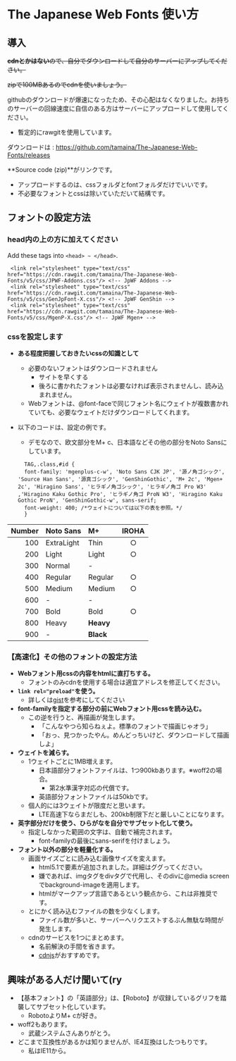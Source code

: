 # The Japanese Web Fonts 使い方

## 導入

~~**cdnとかはない**ので、自分でダウンロードして自分のサーバーにアップしてください。~~

~~zipで100MBあるのでcdnを使いましょう。~~

githubのダウンロードが爆速になったため、その心配はなくなりました。お持ちのサーバーの回線速度に自信のある方はサーバーにアップロードして使用してください。

- 暫定的にrawgitを使用しています。

ダウンロードは : https://github.com/tamaina/The-Japanese-Web-Fonts/releases

**Source code (zip)**がリンクです。

- アップロードするのは、cssフォルダとfontフォルダだけでいいです。
- 不必要なフォントとcssは除いていただいて結構です。

## フォントの設定方法

### head内の上の方に加えてください

Add these tags into `<head> ~ </head>`.

   ~~~
    <link rel="stylesheet" type="text/css" href="https://cdn.rawgit.com/tamaina/The-Japanese-Web-Fonts/v5/css/JPWF-Addons.css"/> <!-- JpWF Addons -->
    <link rel="stylesheet" type="text/css" href="https://cdn.rawgit.com/tamaina/The-Japanese-Web-Fonts/v5/css/GenJpFont-X.css"/> <!-- JpWF GenShin -->
    <link rel="stylesheet" type="text/css" href="https://cdn.rawgit.com/tamaina/The-Japanese-Web-Fonts/v5/css/MgenP-X.css"/> <!-- JpWF Mgen+ -->
   ~~~
### cssを設定します

- **ある程度把握しておきたいcssの知識として**
  - 必要のないフォントはダウンロードされません
    - サイトを早くする
    - 後ろに書かれたフォントは必要なければ表示されませんし、読み込まれません。
  - Webフォントは、@font-faceで同じフォント名にウェイトが複数書かれていても、必要なウェイトだけダウンロードしてくれます。
- 以下のコードは、設定の例です。
  - デモなので、欧文部分をM+ c、日本語などその他の部分をNoto Sansにしています。

   ~~~
     TAG,.class,#id {
     font-family: 'mgenplus-c-w', 'Noto Sans CJK JP', '源ノ角ゴシック', 'Source Han Sans', '源真ゴシック', 'GenShinGothic', 'M+ 2c', 'Mgen+ 2c', 'Hiragino Sans', 'ヒラギノ角ゴシック', 'ヒラギノ角ゴ Pro W3' ,'Hiragino Kaku Gothic Pro', 'ヒラギノ角ゴ ProN W3', 'Hiragino Kaku Gothic ProN', 'GenShinGothic-w', sans-serif;
     font-weight: 400; /*ウェイトについては以下の表を参照。*/
     }
   ~~~

|Number|Noto Sans  |M+       |IROHA|
|-----:|:----------|:--------|:---:|
|100   |ExtraLight |Thin     |○   |
|200   |Light      |Light    |○   |
|300   |Normal     |-        |     |
|400   |Regular    |Regular  |○   |
|500   |Medium     |Medium   |○   |
|600   |-          |-        |     |
|700   |Bold       |Bold     |○   |
|800   |Heavy      |**Heavy**|     |
|900   |-          |**Black**|     |

### 【高速化】その他のフォントの設定方法

- **Webフォント用cssの内容をhtmlに直打ちする。**
  - フォントのみcdnを使用する場合は適宜アドレスを修正してください。
- **`link rel="preload"`を使う。**
  - 詳しくは[gist](https://gist.github.com/tamaina/73ccf1f807bb4531c069da43112bd61c)を参考にしてください
- **font-familyを指定する部分の前にWebフォント用cssを読み込む。**
  - この逆を行うと、再描画が発生します。
    - 「こんなやつら知らねぇよ。標準のフォントで描画じゃオラ」
    - 「おっ、見つかったやん。めんどっちいけど、ダウンロードして描画しよ」
- **ウェイトを減らす。**
  - 1ウェイトごとに1MB増えます。
    - 日本語部分フォントファイルは、1つ900kbあります。※woff2の場合。
      - 第2水準漢字対応の代償です。
    - 英語部分フォントファイルは50kbです。
  - 個人的には3ウェイトが限度だと思います。
    - LTE高速下ならまだしも、200kb制限下だと厳しいことになります。
- **英字部分だけを使う、ひらがなを自分でサブセット化して使う。**
  - 指定しなかった範囲の文字は、自動で補完されます。
    - font-familyの最後にsans-serifを付けましょう。
- **フォント以外の部分を軽量化する。**
  - 画面サイズごとに読み込む画像サイズを変えます。
    - html5.1で<picture><source>要素が追加されました。詳細はググってください。
    - 嫌であれば、imgタグをdivタグで代用し、そのdivに@media screenでbackground-imageを適用します。
    - htmlがマークアップ言語であるという観点から、これは非推奨です。
  - とにかく読み込むファイルの数を少なくします。
    - ファイル数が多いと、サーバーへリクエストするぶん無駄な時間が発生します。
  - cdnのサービスを1つにまとめます。
    - 名前解決の手間を省きます。
    - [cdnjs](cdnjs.com)がおすすめです。


## 興味がある人だけ聞いて(ry

- 【基本フォント】の「英語部分」は、【Roboto】が収録しているグリフを踏襲してサブセット化しています。
  - RobotoよりM+ cが好き。
- woff2もあります。
  - 武蔵システムさんありがとう。
- どこまで互換性があるかは知りませんが、IE4互換はしたつもりです。
  - 私はIE11から。